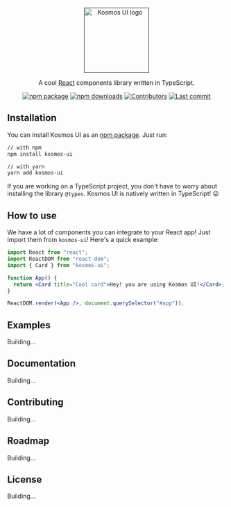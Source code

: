 <p align="center">
  <a href="" rel="noopener" target="_blank"><img width="150" src="https://res.cloudinary.com/clementeserrano/image/upload/v1590085699/kosmos/kosmos-ui-logo_zsw3zm.png" alt="Kosmos UI logo"></a></p>
</p>

<div align="center">

A cool [React](https://reactjs.org/) components library written in TypeScript.

[![npm package](https://img.shields.io/npm/v/kosmos-ui)](https://www.npmjs.com/package/kosmos-ui)
[![npm downloads](https://img.shields.io/npm/dm/kosmos-ui)](https://www.npmjs.com/package/kosmos-ui)
[![Contributors](https://img.shields.io/github/contributors/ClementeSerrano/kosmos-ui)](https://github.com/ClementeSerrano/kosmos-ui)
[![Last commit](https://img.shields.io/github/last-commit/ClementeSerrano/kosmos-ui)](https://github.com/ClementeSerrano/kosmos-ui)

</div>

## Installation

You can install Kosmos UI as an [npm package](https://www.npmjs.com/package/kosmos-ui). Just run:

```sh
// with npm
npm install kosmos-ui

// with yarn
yarn add kosmos-ui
```

If you are working on a TypeScript project, you don't have to worry about installing the library `@types`. Kosmos UI is natively written in TypeScript! 😜

## How to use

We have a lot of components you can integrate to your React app! Just import them from `kosmos-ui`! Here's a quick example:

```jsx
import React from "react";
import ReactDOM from "react-dom";
import { Card } from "kosmos-ui";

function App() {
  return <Card title="Cool card">Hey! you are using Kosmos UI!</Card>;
}

ReactDOM.render(<App />, document.querySelector("#app"));
```

## Examples

Building...

## Documentation

Building...

## Contributing

Building...

## Roadmap

Building...

## License

Building...
